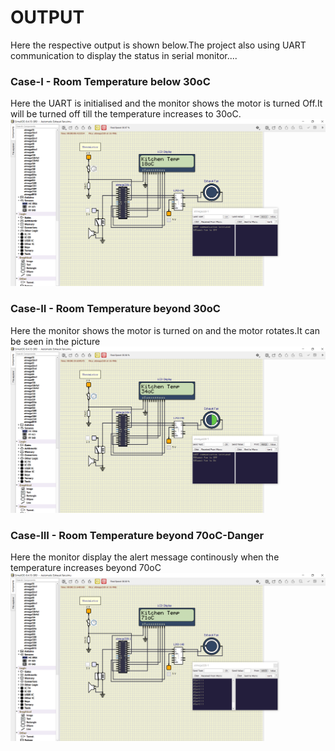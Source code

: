 # OUTPUT
Here the respective output is shown below.The project also using UART communication to display the status in serial monitor....

### Case-I - Room Temperature below 30oC
Here the UART is initialised and the monitor shows the motor is turned Off.It will be turned off till the temperature increases to 30oC.
![image](https://github.com/Suneesh-S/M2_Automatic-Exhaust-Fan/blob/7b58b0980cac92c51dfe5620ab70ad122f2f2375/6_Output/Turn%20off.png)

### Case-II - Room Temperature beyond 30oC
Here the monitor shows the motor is turned on and the motor rotates.It can be seen in the picture
![image](https://github.com/Suneesh-S/M2_Automatic-Exhaust-Fan/blob/be12edab0c6b4d57398d8bd3e2314637540e771e/6_Output/Turn%20On.png)

### Case-III - Room Temperature beyond 70oC-Danger
Here the monitor display the alert message continously when the temperature increases beyond 70oC
![image](https://github.com/Suneesh-S/M2_Automatic-Exhaust-Fan/blob/be12edab0c6b4d57398d8bd3e2314637540e771e/6_Output/Sound%20alarm.png)
